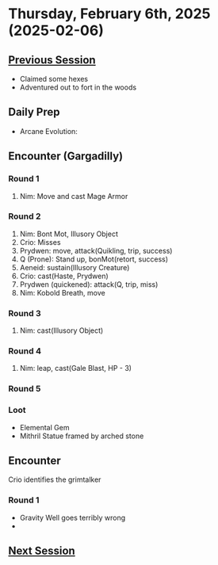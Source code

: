 # Thursday, February 6th, 2025 (2025-02-06)

## [Previous Session](./2025-01-30.md)

- Claimed some hexes
- Adventured out to fort in the woods

## Daily Prep

- Arcane Evolution: 

## Encounter (Gargadilly)

### Round 1

1. Nim: Move and cast Mage Armor

### Round 2

1. Nim: Bont Mot, Illusory Object
1. Crio: Misses
1. Prydwen: move, attack(Quikling, trip, success)
1. Q (Prone): Stand up, bonMot(retort, success)
1. Aeneid: sustain(Illusory Creature)
1. Crio: cast(Haste, Prydwen)
1. Prydwen (quickened): attack(Q, trip, miss)
1. Nim: Kobold Breath, move

### Round 3

1. Nim: cast(Illusory Object)

### Round 4

1. Nim: leap, cast(Gale Blast, HP - 3)

### Round 5

### Loot

- Elemental Gem
- Mithril Statue framed by arched stone 

## Encounter 

Crio identifies the grimtalker

### Round 1

- Gravity Well goes terribly wrong
- 

## [Next Session](./2025-02-20.md)

